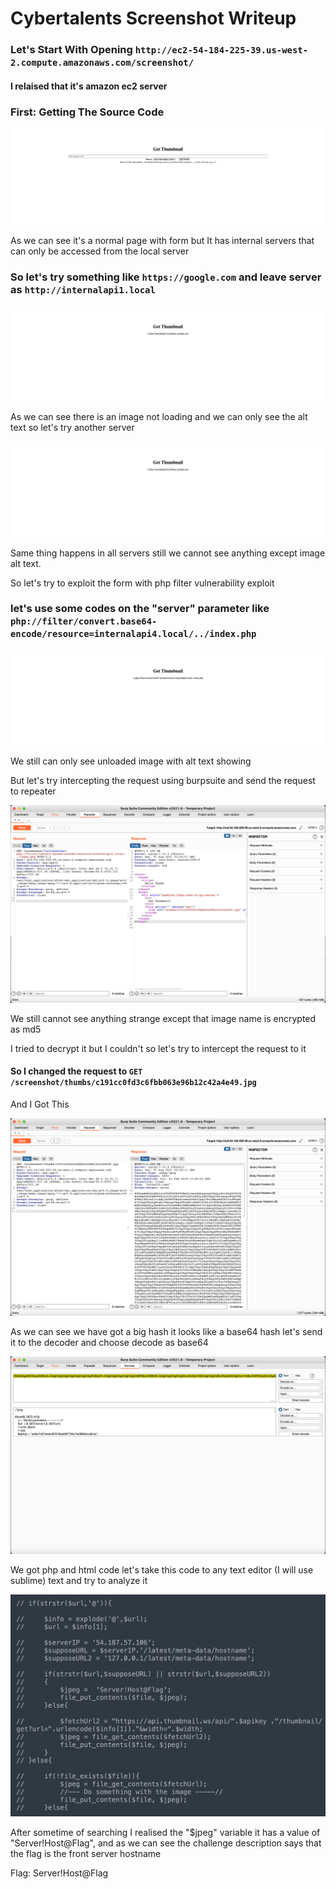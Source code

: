 # Cybertalents Screenshot Writeup

### Let's Start With Opening `http://ec2-54-184-225-39.us-west-2.compute.amazonaws.com/screenshot/`

#### I relaised that it's amazon ec2 server

### First: Getting The Source Code

![Website Picture](https://github.com/Ahmedwaleed22/cybertalents-screenshot-writeup/blob/master/pic1.png)

<p>As we can see it's a normal page with form but It has internal servers that can only be accessed from the local server</p>

### So let's try something like `https://google.com` and leave server as `http://internalapi1.local`

![Website Picture After Request](https://github.com/Ahmedwaleed22/cybertalents-screenshot-writeup/blob/master/pic2.png)

<p>As we can see there is an image not loading and we can only see the alt text so let's try another server</p>

![Website Picture After Second Request](https://github.com/Ahmedwaleed22/cybertalents-screenshot-writeup/blob/master/pic3.png)

<p>Same thing happens in all servers still we cannot see anything except image alt text.</p>
<p>So let's try to exploit the form with php filter vulnerability exploit</p>

### let's use some codes on the "server" parameter like `php://filter/convert.base64-encode/resource=internalapi4.local/../index.php`

![Website Picture After The Exploit](https://github.com/Ahmedwaleed22/cybertalents-screenshot-writeup/blob/master/pic4.png)

<p>We still can only see unloaded image with alt text showing</p>
<p>But let's try intercepting the request using burpsuite and send the request to repeater</p>

![Request In Burpsuite](https://github.com/Ahmedwaleed22/cybertalents-screenshot-writeup/blob/master/pic5.png)

<p>We still cannot see anything strange except that image name is encrypted as md5</p>
<p>I tried to decrypt it but I couldn't so let's try to intercept the request to it</p>

#### So I changed the request to `GET /screenshot/thumbs/c191cc0fd3c6fbb063e96b12c42a4e49.jpg`

<p>And I Got This</p>

![Requesting Image File](https://github.com/Ahmedwaleed22/cybertalents-screenshot-writeup/blob/master/pic6.png)

<p>As we can see we have got a big hash it looks like a base64 hash let's send it to the decoder and choose decode as base64</p>

![Decoding The Hash](https://github.com/Ahmedwaleed22/cybertalents-screenshot-writeup/blob/master/pic7.png)

<p>We got php and html code let's take this code to any text editor (I will use sublime) text and try to analyze it</p>

![Analyzing The Code](https://github.com/Ahmedwaleed22/cybertalents-screenshot-writeup/blob/master/pic8.png)

<p>After sometime of searching I realised the "$jpeg" variable it has a value of "Server!Host@Flag", and as we can see the challenge description says that the flag is the front server hostname</p>

<p>Flag: Server!Host@Flag</p>